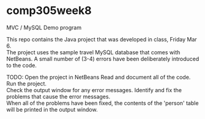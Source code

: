 # comp305week8
MVC / MySQL Demo program

This repo contains the Java project that was developed in class, Friday Mar 6.   
The project uses the sample travel MySQL database that comes with NetBeans.
A small number of (3-4) errors have been deliberately introduced to the code.

TODO: 
    Open the project in NetBeans
    Read and document all of the code. 
    Run the project.  
    Check the output window for any error messages.
    Identify and fix the problems that cause the error messages.  
    When all of the problems have been fixed, the contents of the 'person' table will be printed in the output window.
   
